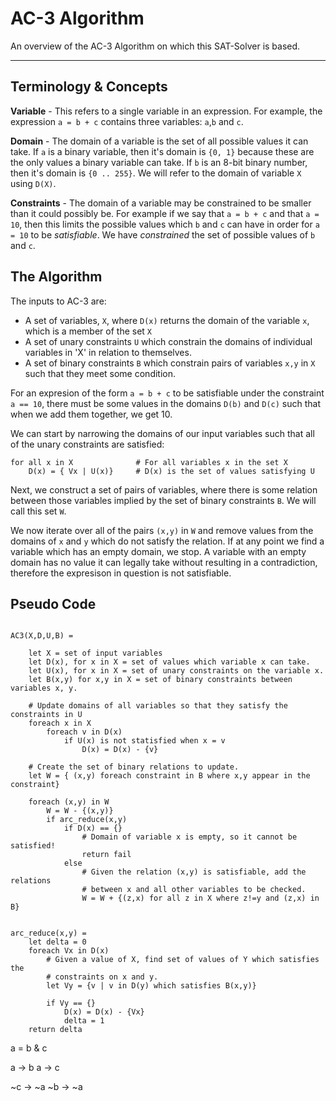 
# AC-3 Algorithm

An overview of the AC-3 Algorithm on which this SAT-Solver is based.

---

## Terminology & Concepts

**Variable** - This refers to a single variable in an expression. For example,
the expression `a = b + c` contains three variables: `a`,`b` and `c`.

**Domain** - The domain of a variable is the set of all possible values it
can take. If `a` is a binary variable, then it's domain is `{0, 1}` because
these are the only values a binary variable can take. If `b` is an 8-bit
binary number, then it's domain is `{0 .. 255}`. We will refer to the domain
of variable `X` using `D(X)`.

**Constraints** - The domain of a variable may be constrained to be smaller
than it could possibly be. For example if we say that `a = b + c` and that
`a = 10`, then this limits the possible values which `b` and `c` can have
in order for `a = 10` to be *satisfiable*. We have *constrained* the
set of possible values of `b` and `c`.


## The Algorithm

The inputs to AC-3 are:

- A set of variables, `X`, where `D(x)` returns the domain of the variable
  `x`, which is a member of the set `X`
- A set of unary constraints `U` which constrain the domains of individual
  variables in 'X' in relation to themselves.
- A set of binary constraints `B` which constrain pairs of variables `x,y`
  in `X` such that they meet some condition.

For an expresion of the form `a = b + c` to be satisfiable under the
constraint `a == 10`, there must be some values in the domains `D(b)` and
`D(c)` such that when we add them together, we get 10.

We can start by narrowing the domains of our input variables such that all
of the unary constraints are satisfied:

```
for all x in X              # For all variables x in the set X
    D(x) = { Vx | U(x)}     # D(x) is the set of values satisfying U
```

Next, we construct a set of pairs of variables, where there is some
relation between those variables implied by the set of binary constraints
`B`. We will call this set `W`.

We now iterate over all of the pairs `(x,y)` in `W` and remove values from
the domains of `x` and `y` which do not satisfy the relation. If at any
point we find a variable which has an empty domain, we stop. A variable
with an empty domain has no value it can legally take without resulting in
a contradiction, therefore the expresison in question is not satisfiable.

## Pseudo Code

```

AC3(X,D,U,B) = 

    let X = set of input variables
    let D(x), for x in X = set of values which variable x can take.
    let U(x), for x in X = set of unary constraints on the variable x.
    let B(x,y) for x,y in X = set of binary constraints between variables x, y.
    
    # Update domains of all variables so that they satisfy the constraints in U
    foreach x in X
        foreach v in D(x)
            if U(x) is not statisfied when x = v
                D(x) = D(x) - {v}
    
    # Create the set of binary relations to update.
    let W = { (x,y) foreach constraint in B where x,y appear in the constraint}
    
    foreach (x,y) in W
        W = W - {(x,y)}
        if arc_reduce(x,y)
            if D(x) == {}
                # Domain of variable x is empty, so it cannot be satisfied!
                return fail
            else
                # Given the relation (x,y) is satisfiable, add the relations
                # between x and all other variables to be checked.
                W = W + {(z,x) for all z in X where z!=y and (z,x) in B}


arc_reduce(x,y) = 
    let delta = 0
    foreach Vx in D(x)
        # Given a value of X, find set of values of Y which satisfies the
        # constraints on x and y.
        let Vy = {v | v in D(y) which satisfies B(x,y)}

        if Vy == {}
            D(x) = D(x) - {Vx}
            delta = 1
    return delta
```


a = b & c

a -> b
a -> c

~c -> ~a
~b -> ~a
